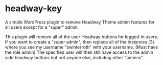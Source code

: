 headway-key
===========

A simple WordPress plugin to remove Headway Theme admin features for all users except for a "super" admin.

This plugin will remove all of the user Headway buttons for logged-in users.  
If you want to create a "super admin", then replace all of the instances (3) where you see my username "swinterroth" with your username. (Must have the role admin) 
The specified user will then still have access to the admin side headway buttons but not anyone else, including other "admins".  
